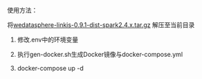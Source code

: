 使用方法：

将[wedatasphere-linkis-0.9.1-dist-spark2.4.x.tar.gz](https://github.com/WeBankFinTech/Linkis/releases/download/0.9.1/wedatasphere-linkis-0.9.1-dist-spark2.4.x.tar.gz) 解压至当前目录

1. 修改.env中的环境变量

2. 执行gen-docker.sh生成Docker镜像与docker-compose.yml

3. docker-compose up -d